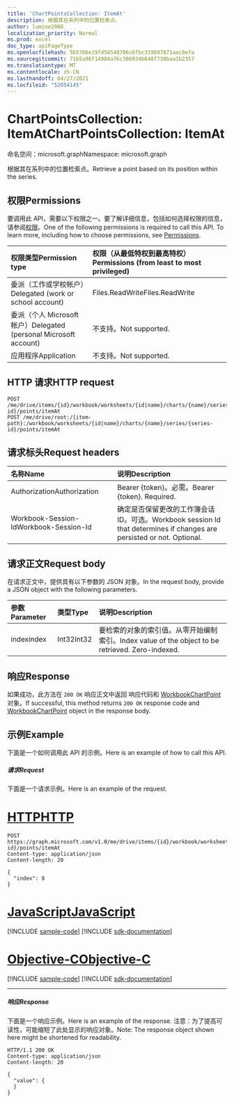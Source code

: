 ```yaml
---
title: 'ChartPointsCollection: ItemAt'
description: 根据其在系列中的位置检索点。
author: lumine2008
localization_priority: Normal
ms.prod: excel
doc_type: apiPageType
ms.openlocfilehash: 5b5766e19fd58548706c6fbc319697871aac8efa
ms.sourcegitcommit: 71b5a96f14984a76c386934b648f730baa1b2357
ms.translationtype: MT
ms.contentlocale: zh-CN
ms.lasthandoff: 04/27/2021
ms.locfileid: "52054145"
---
```

# <a name="chartpointscollection-itemat"></a><span data-ttu-id="c6856-103">ChartPointsCollection: ItemAt</span><span class="sxs-lookup"><span data-stu-id="c6856-103">ChartPointsCollection: ItemAt</span></span>

<span data-ttu-id="c6856-104">命名空间：microsoft.graph</span><span class="sxs-lookup"><span data-stu-id="c6856-104">Namespace: microsoft.graph</span></span>

<span data-ttu-id="c6856-105">根据其在系列中的位置检索点。</span><span class="sxs-lookup"><span data-stu-id="c6856-105">Retrieve a point based on its position within the series.</span></span>
## <a name="permissions"></a><span data-ttu-id="c6856-106">权限</span><span class="sxs-lookup"><span data-stu-id="c6856-106">Permissions</span></span>
<span data-ttu-id="c6856-p101">要调用此 API，需要以下权限之一。要了解详细信息，包括如何选择权限的信息，请参阅[权限](/graph/permissions-reference)。</span><span class="sxs-lookup"><span data-stu-id="c6856-p101">One of the following permissions is required to call this API. To learn more, including how to choose permissions, see [Permissions](/graph/permissions-reference).</span></span>

|<span data-ttu-id="c6856-109">权限类型</span><span class="sxs-lookup"><span data-stu-id="c6856-109">Permission type</span></span>      | <span data-ttu-id="c6856-110">权限（从最低特权到最高特权）</span><span class="sxs-lookup"><span data-stu-id="c6856-110">Permissions (from least to most privileged)</span></span>              |
|:--------------------|:---------------------------------------------------------|
|<span data-ttu-id="c6856-111">委派（工作或学校帐户）</span><span class="sxs-lookup"><span data-stu-id="c6856-111">Delegated (work or school account)</span></span> | <span data-ttu-id="c6856-112">Files.ReadWrite</span><span class="sxs-lookup"><span data-stu-id="c6856-112">Files.ReadWrite</span></span>    |
|<span data-ttu-id="c6856-113">委派（个人 Microsoft 帐户）</span><span class="sxs-lookup"><span data-stu-id="c6856-113">Delegated (personal Microsoft account)</span></span> | <span data-ttu-id="c6856-114">不支持。</span><span class="sxs-lookup"><span data-stu-id="c6856-114">Not supported.</span></span>    |
|<span data-ttu-id="c6856-115">应用程序</span><span class="sxs-lookup"><span data-stu-id="c6856-115">Application</span></span> | <span data-ttu-id="c6856-116">不支持。</span><span class="sxs-lookup"><span data-stu-id="c6856-116">Not supported.</span></span> |

## <a name="http-request"></a><span data-ttu-id="c6856-117">HTTP 请求</span><span class="sxs-lookup"><span data-stu-id="c6856-117">HTTP request</span></span>

<!-- { "blockType": "ignored" } -->
```http
POST /me/drive/items/{id}/workbook/worksheets/{id|name}/charts/{name}/series/{series-id}/points/itemAt
POST /me/drive/root:/{item-path}:/workbook/worksheets/{id|name}/charts/{name}/series/{series-id}/points/itemAt

```
## <a name="request-headers"></a><span data-ttu-id="c6856-118">请求标头</span><span class="sxs-lookup"><span data-stu-id="c6856-118">Request headers</span></span>
| <span data-ttu-id="c6856-119">名称</span><span class="sxs-lookup"><span data-stu-id="c6856-119">Name</span></span>       | <span data-ttu-id="c6856-120">说明</span><span class="sxs-lookup"><span data-stu-id="c6856-120">Description</span></span>|
|:---------------|:----------|
| <span data-ttu-id="c6856-121">Authorization</span><span class="sxs-lookup"><span data-stu-id="c6856-121">Authorization</span></span>  | <span data-ttu-id="c6856-p102">Bearer {token}。必需。</span><span class="sxs-lookup"><span data-stu-id="c6856-p102">Bearer {token}. Required.</span></span> |
| <span data-ttu-id="c6856-124">Workbook-Session-Id</span><span class="sxs-lookup"><span data-stu-id="c6856-124">Workbook-Session-Id</span></span>  | <span data-ttu-id="c6856-p103">确定是否保留更改的工作簿会话 ID。可选。</span><span class="sxs-lookup"><span data-stu-id="c6856-p103">Workbook session Id that determines if changes are persisted or not. Optional.</span></span>|

## <a name="request-body"></a><span data-ttu-id="c6856-127">请求正文</span><span class="sxs-lookup"><span data-stu-id="c6856-127">Request body</span></span>
<span data-ttu-id="c6856-128">在请求正文中，提供具有以下参数的 JSON 对象。</span><span class="sxs-lookup"><span data-stu-id="c6856-128">In the request body, provide a JSON object with the following parameters.</span></span>

| <span data-ttu-id="c6856-129">参数</span><span class="sxs-lookup"><span data-stu-id="c6856-129">Parameter</span></span>    | <span data-ttu-id="c6856-130">类型</span><span class="sxs-lookup"><span data-stu-id="c6856-130">Type</span></span>   |<span data-ttu-id="c6856-131">说明</span><span class="sxs-lookup"><span data-stu-id="c6856-131">Description</span></span>|
|:---------------|:--------|:----------|
|<span data-ttu-id="c6856-132">index</span><span class="sxs-lookup"><span data-stu-id="c6856-132">index</span></span>|<span data-ttu-id="c6856-133">Int32</span><span class="sxs-lookup"><span data-stu-id="c6856-133">Int32</span></span>|<span data-ttu-id="c6856-p104">要检索的对象的索引值。从零开始编制索引。</span><span class="sxs-lookup"><span data-stu-id="c6856-p104">Index value of the object to be retrieved. Zero-indexed.</span></span>|

## <a name="response"></a><span data-ttu-id="c6856-136">响应</span><span class="sxs-lookup"><span data-stu-id="c6856-136">Response</span></span>

<span data-ttu-id="c6856-137">如果成功，此方法在 `200 OK` 响应正文中返回 响应代码和 [WorkbookChartPoint](../resources/chartpoint.md) 对象。</span><span class="sxs-lookup"><span data-stu-id="c6856-137">If successful, this method returns `200 OK` response code and [WorkbookChartPoint](../resources/chartpoint.md) object in the response body.</span></span>

## <a name="example"></a><span data-ttu-id="c6856-138">示例</span><span class="sxs-lookup"><span data-stu-id="c6856-138">Example</span></span>
<span data-ttu-id="c6856-139">下面是一个如何调用此 API 的示例。</span><span class="sxs-lookup"><span data-stu-id="c6856-139">Here is an example of how to call this API.</span></span>
##### <a name="request"></a><span data-ttu-id="c6856-140">请求</span><span class="sxs-lookup"><span data-stu-id="c6856-140">Request</span></span>
<span data-ttu-id="c6856-141">下面是一个请求示例。</span><span class="sxs-lookup"><span data-stu-id="c6856-141">Here is an example of the request.</span></span>

# <a name="http"></a>[<span data-ttu-id="c6856-142">HTTP</span><span class="sxs-lookup"><span data-stu-id="c6856-142">HTTP</span></span>](#tab/http)
<!--{
  "blockType": "request",
  "isComposable": true,
  "name": "chartpointscollection_itemat",
  "idempotent": true,
  "@type": "requestBodyResourceFor.chartpointscollection_itemat"
}-->
```http
POST https://graph.microsoft.com/v1.0/me/drive/items/{id}/workbook/worksheets/{id|name}/charts/{name}/series/{series-id}/points/itemAt
Content-type: application/json
Content-length: 20

{
  "index": 8
}
```
# <a name="javascript"></a>[<span data-ttu-id="c6856-143">JavaScript</span><span class="sxs-lookup"><span data-stu-id="c6856-143">JavaScript</span></span>](#tab/javascript)
[!INCLUDE [sample-code](../includes/snippets/javascript/chartpointscollection-itemat-javascript-snippets.md)]
[!INCLUDE [sdk-documentation](../includes/snippets/snippets-sdk-documentation-link.md)]

# <a name="objective-c"></a>[<span data-ttu-id="c6856-144">Objective-C</span><span class="sxs-lookup"><span data-stu-id="c6856-144">Objective-C</span></span>](#tab/objc)
[!INCLUDE [sample-code](../includes/snippets/objc/chartpointscollection-itemat-objc-snippets.md)]
[!INCLUDE [sdk-documentation](../includes/snippets/snippets-sdk-documentation-link.md)]

---


##### <a name="response"></a><span data-ttu-id="c6856-145">响应</span><span class="sxs-lookup"><span data-stu-id="c6856-145">Response</span></span>
<span data-ttu-id="c6856-146">下面是一个响应示例。</span><span class="sxs-lookup"><span data-stu-id="c6856-146">Here is an example of the response.</span></span> <span data-ttu-id="c6856-147">注意：为了提高可读性，可能缩短了此处显示的响应对象。</span><span class="sxs-lookup"><span data-stu-id="c6856-147">Note: The response object shown here might be shortened for readability.</span></span>
<!-- {
  "blockType": "response",
  "truncated": true,
  "@odata.type": "microsoft.graph.workbookChartPoint"
} -->
```http
HTTP/1.1 200 OK
Content-type: application/json
Content-length: 20

{
  "value": {
  }
}
```

<!-- uuid: 8fcb5dbc-d5aa-4681-8e31-b001d5168d79
2015-10-25 14:57:30 UTC -->
<!-- {
  "type": "#page.annotation",
  "description": "ChartPointsCollection: ItemAt",
  "keywords": "",
  "section": "documentation",
  "tocPath": "",
  "suppressions": [
  ]
}-->

